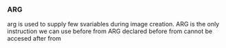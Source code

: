 ### ARG 
arg is used to supply few svariables during image creation.
ARG is the only instruction we can use before from
ARG declared before from cannot be accesed after from
